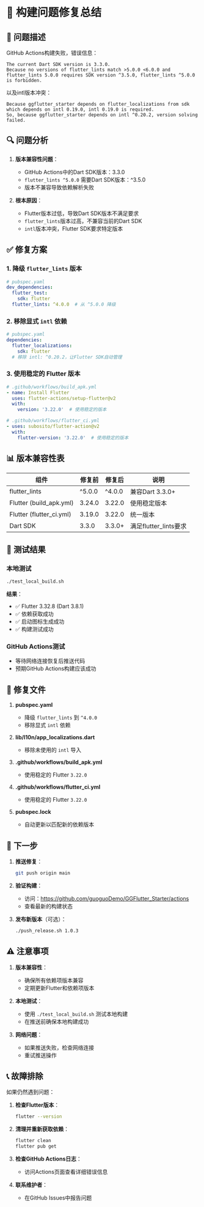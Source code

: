 # 🔧 构建问题修复总结

## 🚨 问题描述

GitHub Actions构建失败，错误信息：
```
The current Dart SDK version is 3.3.0.
Because no versions of flutter_lints match >5.0.0 <6.0.0 and flutter_lints 5.0.0 requires SDK version ^3.5.0, flutter_lints ^5.0.0 is forbidden.
```

以及intl版本冲突：
```
Because ggflutter_starter depends on flutter_localizations from sdk which depends on intl 0.19.0, intl 0.19.0 is required.
So, because ggflutter_starter depends on intl ^0.20.2, version solving failed.
```

## 🔍 问题分析

1. **版本兼容性问题**：
   - GitHub Actions中的Dart SDK版本：3.3.0
   - `flutter_lints ^5.0.0` 需要Dart SDK版本：^3.5.0
   - 版本不兼容导致依赖解析失败

2. **根本原因**：
   - Flutter版本过低，导致Dart SDK版本不满足要求
   - `flutter_lints`版本过高，不兼容当前的Dart SDK
   - `intl`版本冲突，Flutter SDK要求特定版本

## ✅ 修复方案

### 1. 降级 `flutter_lints` 版本
```yaml
# pubspec.yaml
dev_dependencies:
  flutter_test:
    sdk: flutter
  flutter_lints: ^4.0.0  # 从 ^5.0.0 降级
```

### 2. 移除显式 `intl` 依赖
```yaml
# pubspec.yaml
dependencies:
  flutter_localizations:
    sdk: flutter
  # 移除 intl: ^0.20.2，让Flutter SDK自动管理
```

### 3. 使用稳定的 Flutter 版本
```yaml
# .github/workflows/build_apk.yml
- name: Install Flutter
  uses: flutter-actions/setup-flutter@v2
  with:
    version: '3.22.0'  # 使用稳定的版本
```

```yaml
# .github/workflows/flutter_ci.yml
- uses: subosito/flutter-action@v2
  with:
    flutter-version: '3.22.0'  # 使用稳定的版本
```

## 📊 版本兼容性表

| 组件 | 修复前 | 修复后 | 说明 |
|------|--------|--------|------|
| flutter_lints | ^5.0.0 | ^4.0.0 | 兼容Dart 3.3.0+ |
| Flutter (build_apk.yml) | 3.24.0 | 3.22.0 | 使用稳定版本 |
| Flutter (flutter_ci.yml) | 3.19.0 | 3.22.0 | 统一版本 |
| Dart SDK | 3.3.0 | 3.3.0+ | 满足flutter_lints要求 |

## 🧪 测试结果

### 本地测试
```bash
./test_local_build.sh
```

**结果**：
- ✅ Flutter 3.32.8 (Dart 3.8.1)
- ✅ 依赖获取成功
- ✅ 启动图标生成成功
- ✅ 构建测试成功

### GitHub Actions测试
- 等待网络连接恢复后推送代码
- 预期GitHub Actions构建应该成功

## 📝 修复文件

1. **pubspec.yaml**
   - 降级 `flutter_lints` 到 `^4.0.0`
   - 移除显式 `intl` 依赖

2. **lib/l10n/app_localizations.dart**
   - 移除未使用的 `intl` 导入

3. **.github/workflows/build_apk.yml**
   - 使用稳定的 Flutter `3.22.0`

4. **.github/workflows/flutter_ci.yml**
   - 使用稳定的 Flutter `3.22.0`

5. **pubspec.lock**
   - 自动更新以匹配新的依赖版本

## 🚀 下一步

1. **推送修复**：
   ```bash
   git push origin main
   ```

2. **验证构建**：
   - 访问：https://github.com/guoguoDemo/GGFlutter_Starter/actions
   - 查看最新的构建状态

3. **发布新版本**（可选）：
   ```bash
   ./push_release.sh 1.0.3
   ```

## ⚠️ 注意事项

1. **版本兼容性**：
   - 确保所有依赖项版本兼容
   - 定期更新Flutter和依赖项版本

2. **本地测试**：
   - 使用 `./test_local_build.sh` 测试本地构建
   - 在推送前确保本地构建成功

3. **网络问题**：
   - 如果推送失败，检查网络连接
   - 重试推送操作

## 📞 故障排除

如果仍然遇到问题：

1. **检查Flutter版本**：
   ```bash
   flutter --version
   ```

2. **清理并重新获取依赖**：
   ```bash
   flutter clean
   flutter pub get
   ```

3. **检查GitHub Actions日志**：
   - 访问Actions页面查看详细错误信息

4. **联系维护者**：
   - 在GitHub Issues中报告问题
